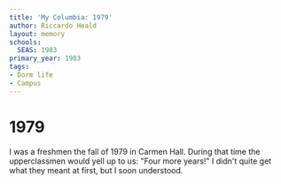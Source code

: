 ```yaml
---
title: 'My Columbia: 1979'
author: Riccardo Heald
layout: memory
schools:
  SEAS: 1983
primary_year: 1983
tags:
- Dorm life
- Campus
---
```

# 1979

I was a freshmen the fall of 1979 in Carmen Hall. During that time the upperclassmen would yell up to us: "Four more years!" I didn't quite get what they meant at first, but I soon understood.
